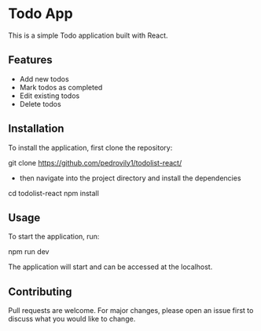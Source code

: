 # Todo App

This is a simple Todo application built with React.

 
 
## Features

- Add new todos
- Mark todos as completed
- Edit existing todos
- Delete todos

## Installation

To install the application, first clone the repository:

git clone https://github.com/pedrovily1/todolist-react/


- then navigate into the project directory and install the dependencies

cd todolist-react
npm install

## Usage

To start the application, run:

npm run dev

The application will start and can be accessed at the localhost.

## Contributing

Pull requests are welcome. For major changes, please open an issue first to discuss what you would like to change.


